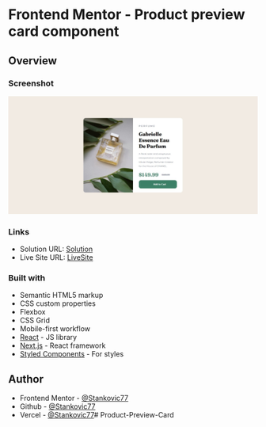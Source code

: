 # Frontend Mentor - Product preview card component


## Overview

### Screenshot

![](./Screen1.jpeg)

### Links

- Solution URL: [Solution](https://www.frontendmentor.io/solutions/recipe-page-9-08TJp-Eu)
- Live Site URL: [LiveSite](https://recipe-page-bay-rho.vercel.app/)


### Built with

- Semantic HTML5 markup
- CSS custom properties
- Flexbox
- CSS Grid
- Mobile-first workflow
- [React](https://reactjs.org/) - JS library
- [Next.js](https://nextjs.org/) - React framework
- [Styled Components](https://styled-components.com/) - For styles


## Author

- Frontend Mentor - [@Stankovic77](https://www.frontendmentor.io/profile/Stankovic77)
- Github - [@Stankovic77](https://github.com/Stankovic77)
- Vercel - [@Stankovic77](https://vercel.com/markos-projects)#   P r o d u c t - P r e v i e w - C a r d 
 
 